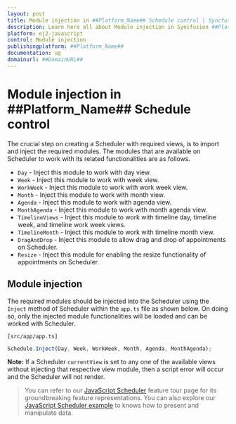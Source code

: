 ```yaml
---
layout: post
title: Module injection in ##Platform_Name## Schedule control | Syncfusion
description: Learn here all about Module injection in Syncfusion ##Platform_Name## Schedule control of Syncfusion Essential JS 2 and more.
platform: ej2-javascript
control: Module injection 
publishingplatform: ##Platform_Name##
documentation: ug
domainurl: ##DomainURL##
---
```


# Module injection in ##Platform_Name## Schedule control

The crucial step on creating a Scheduler with required views, is to import and inject the required modules. The modules that are available on Scheduler to work with its related functionalities are as follows.

* `Day` - Inject this module to work with day view.
* `Week` - Inject this module to work with week view.
* `WorkWeek` - Inject this module to work with work week view.
* `Month` - Inject this module to work with month view.
* `Agenda` - Inject this module to work with agenda view.
* `MonthAgenda` - Inject this module to work with month agenda view.
* `TimelineViews` - Inject this module to work with timeline day, timeline week, and timeline work week views.
* `TimelineMonth` - Inject this module to work with timeline month view.
* `DragAndDrop` - Inject this module to allow drag and drop of appointments on Scheduler.
* `Resize` - Inject this module for enabling the resize functionality of appointments on Scheduler.

## Module injection

The required modules should be injected into the Scheduler using the `Inject` method of Scheduler within the `app.ts` file as shown below. On doing so, only the injected module functionalities will be loaded and can be worked with Scheduler.

`[src/app/app.ts]`

```ts
Schedule.Inject(Day, Week, WorkWeek, Month, Agenda, MonthAgenda);
```

**Note:** If a Scheduler `currentView` is set to any one of the available views without injecting that respective view module, then a script error will occur and the Scheduler will not render.

> You can refer to our [JavaScript Scheduler](https://www.syncfusion.com/javascript-ui-controls/js-scheduler) feature tour page for its groundbreaking feature representations. You can also explore our [JavaScript Scheduler example](https://ej2.syncfusion.com/demos/#/material/schedule/overview.html) to knows how to present and manipulate data.
